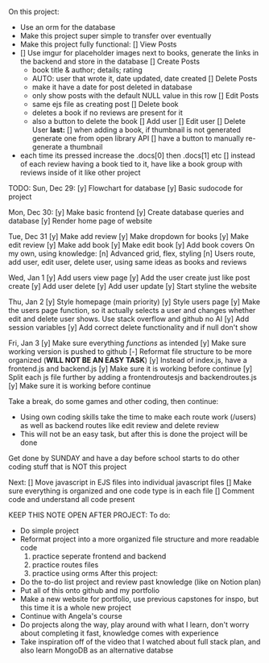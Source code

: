 On this project:
- Use an orm for the database
- Make this project super simple to transfer over eventually
- Make this project fully functional:
[] View Posts
- [] Use imgur for placeholder images next to books, generate the links in the backend and store in the database
[] Create Posts
  - book title & author; details; rating
  - AUTO: user that wrote it, date updated, date created
[] Delete Posts
  - make it have a date for post deleted in database
  - only show posts with the default NULL value in this row
[] Edit Posts
  - same ejs file as creating post
[] Delete book
  - deletes a book if no reviews are present for it
  - also a button to delete the book
[] Add user
[] Edit user
[] Delete User
**last:**
[] when adding a book, if thumbnail is not generated generate one from open library API
[] have a button to manually re-generate a thumbnail
- each time its pressed increase the .docs[0] then .docs[1] etc
[] instead of each review having a book tied to it, have like a book group with reviews inside of it like other project
  
TODO:
Sun, Dec 29:
[y] Flowchart for database
[y] Basic sudocode for project

Mon, Dec 30:
[y] Make basic frontend
[y] Create database queries and database
[y] Render home page of website

Tue, Dec 31
[y] Make add review
[y] Make dropdown for books
[y] Make edit review
[y] Make add book
[y] Make edit book
[y] Add book covers
On my own, using knowledge:
[n] Advanced grid, flex, styling
[n] Users route, add user, edit user, delete user, using same ideas as books and reviews

Wed, Jan 1
[y] Add users view page
[y] Add the user create just like post create
[y] Add user delete
[y] Add user update
[y] Start styline the website

Thu, Jan 2
[y] Style homepage (main priority)
[y] Style users page
[y] Make the users page function, so it actually selects a user and changes whether edit and delete user shows. Use stack overflow and github no AI
[y] Add session variables
[y] Add correct delete functionality and if null don't show

Fri, Jan 3
[y] Make sure everything *functions* as intended
[y] Make sure working version is pushed to github
[-] Reformat file structure to be more organized (**WILL NOT BE AN EASY TASK**)
  [y] Instead of index.js, have a frontend.js and backend.js
  [y] Make sure it is working before continue
  [y] Split each js file further by adding a frontendroutesjs and backendroutes.js
  [y] Make sure it is working before continue

Take a break, do some games and other coding, then continue:
- Using own coding skills take the time to make each route work (/users) as well as backend routes like edit review and delete review
- This will not be an easy task, but after this is done the project will be done

Get done by SUNDAY and have a day before school starts to do other coding stuff that is NOT this project

Next:
[] Move javascript in EJS files into individual javascript files
[] Make sure everything is organized and one code type is in each file
[] Comment code and understand all code present


KEEP THIS NOTE OPEN AFTER PROJECT:
To do:
- Do simple project
- Reformat project into a more organized file structure and more readable code
  1. practice seperate frontend and backend
  2. practice routes files
  3. practice using orms
After this project:
- Do the to-do list project and review past knowledge (like on Notion plan)
- Put all of this onto github and my portfolio
- Make a new website for portfolio, use previous capstones for inspo, but this time it is a whole new project
- Continue with Angela's course
- Do projects along the way, play around with what I learn, don't worry about completing it fast, knowledge comes with experience
- Take inspiration off of the video that I watched about full stack plan, and also learn MongoDB as an alternative databse